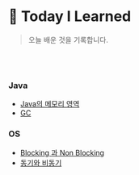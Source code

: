 # 🦥 Today I Learned
> 오늘 배운 것을 기록합니다.
<br>
<br>


### Java
- [Java의 메모리 영역](/Java/Java_메모리_영역.md)
- [GC](/Java/GC.md)

### OS
- [Blocking 과 Non Blocking](/OS/Blocking&Non_Blocking.md)
- [동기와 비동기](/OS/Synchronous&Asynchronous.md)
